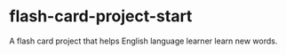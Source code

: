 # flash-card-project-start
A flash card project that helps English language learner learn new words.
